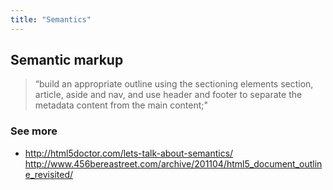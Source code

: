 ```yaml
---
title: "Semantics"
---
```


## Semantic markup

> “build an appropriate outline using the sectioning elements section, article, aside and nav, and use header and footer to separate the metadata content from the main content;"

### See more

- http://html5doctor.com/lets-talk-about-semantics/
http://www.456bereastreet.com/archive/201104/html5_document_outline_revisited/